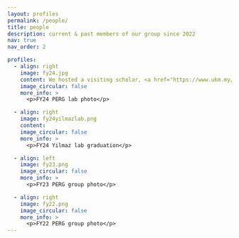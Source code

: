```yaml
---
layout: profiles
permalink: /people/
title: people
description: current & past members of our group since 2022
nav: true
nav_order: 2

profiles:
  - align: right
    image: fy24.jpg
    content: We hosted a visiting scholar, <a href="https://www.ukm.my/jknp/wp-content/uploads/2021/08/MJG.pdf">Prof. Mariyam Ghazali</a> from <a href="https://www.ukm.my/portalukm/institute/">UKM</a>.
    image_circular: false
    more_info: >
      <p>FY24 PERG lab photo</p>

  - align: right
    image: fy24yilmazlab.png
    content: 
    image_circular: false
    more_info: >
      <p>FY24 Yilmaz lab graduation</p>

  - align: left
    image: fy23.png
    image_circular: false
    more_info: >
      <p>FY23 PERG group photo</p>

  - align: right
    image: fy22.png
    image_circular: false
    more_info: >
      <p>FY22 PERG group photo</p>
---
```

